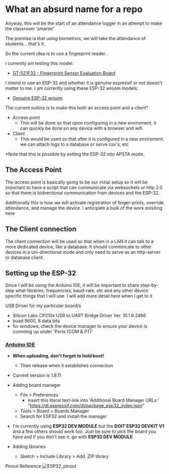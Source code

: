 # What an absurd name for a repo

Anyway, this will be the start of an attendance logger in an attempt to make the classroom 'smarter'

The premise is that using biometrics, we will take the attendance of students... that's it.

So the current idea is to use a fingreprint reader. 

I currently am testing this model:
  - [GT-521F32 - Fingerprint Sensor Evaluation Board](https://www.sparkfun.com/products/14518)

I intend to use an ESP-32 and whether it is genuine espressif or not doesn't matter to me.
I am currently using these ESP-32 wroom models:
  - [Genuine ESP-32 wroom](https://www.aliexpress.com/item/4000090132509.html)

The current outline is to make this both an access point and a client*
  - Access point
    - This will be done so that upon configuring in a new enviroment, it can quickly be done on any device with a browser and wifi
  - Client
    - This would be used so that after it is configured in a new enviroment, we can attach logs to a database or serve csv's, etc
  
  *Note that this is possible by setting the ESP-32 into APSTA mode.

## The Access Point
The access point is basically going to be our initial setup so it will be important to have a script that can communicate via websockets
or http 2.0 so that there is bidirectional communication from devices and the ESP-32.

Additionally this is how we will activate registration of finger-prints, override attendance, and manage the device.
I anticipate a bulk of the work exisiting here

## The Client connection
The client connection will be used so that when in a LAN it can talk to a more dedicated device, like a database.
It should commincate to other devices in a uni-directional mode and only need to serve as an http-server or database client.

## Setting up the ESP-32
Since I will be using the Arduino IDE, it will be important to share step-by-step what libraries, frequencies, baud-rate, etc
and any other device specific things that I will use. I will add more detail here when I get to it

USB Driver for my particular board/s
  - Silicon Labs CP210x USB to UART Bridge Driver Ver. 10.1.8.2466
  - buad 9600, 8 data bits
  - for windows, check the device manager to ensure your device is comming up under 'Ports (COM & PT)'

### [Arduino IDE](https://www.arduino.cc/en/Main/Software)
  - **When uploading, don't forget to hold boot!**
    - Then release when it establishes connection
  - Current version is 1.8.11
  - Adding board manager
    - File > Preferences
      - insert this literal text-link into 'Additional Board Manager URLs:'
       "https://dl.espressif.com/dl/package_esp32_index.json"
     - Tools > Board > Boards Manager
      - Search for ESP32 and install the manager
  - I'm currently using **ESP32 DEV MODULE** but the **DOIT ESP32 DEVKIT V1** and a few others should work too. Just be sure to pick the board you have and if you don't see it, go with **ESP32 DEV MODULE**
  
  - Adding libraries
    - Sketch > Include Library > Add .ZIP library
  
Pinout Reference
  ![ESP32_pinout](https://i0.wp.com/randomnerdtutorials.com/wp-content/uploads/2018/08/ESP32-DOIT-DEVKIT-V1-Board-Pinout-30-GPIOs-Copy.png)
